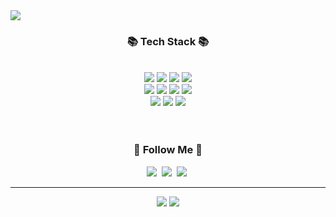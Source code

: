 <img src="https://capsule-render.vercel.app/api?type=waving&color=auto&height=200&section=header&text=ShinBoGeun&fontSize=90" />

<h3 align="center">📚 Tech Stack 📚</h3>
<br>
<div align=center> 
  <img src="https://img.shields.io/badge/java-007396?style=for-the-badge&logo=java&logoColor=white">
  <img src="https://img.shields.io/badge/python-3776AB?style=for-the-badge&logo=python&logoColor=white">
  <img src="https://img.shields.io/badge/spring-6DB33F?style=for-the-badge&logo=spring&logoColor=white">
  <img src="https://img.shields.io/badge/javascript-F7DF1E?style=for-the-badge&logo=javascript&logoColor=black"> 
  <br>
  <img src="https://img.shields.io/badge/html5-E34F26?style=for-the-badge&logo=html5&logoColor=white"> 
  <img src="https://img.shields.io/badge/css-1572B6?style=for-the-badge&logo=css3&logoColor=white"> 
  <img src="https://img.shields.io/badge/jquery-0769AD?style=for-the-badge&logo=jquery&logoColor=white">
  <img src="https://img.shields.io/badge/bootstrap-7952B3?style=for-the-badge&logo=bootstrap&logoColor=white">
  <br>
  <img src="https://img.shields.io/badge/oracle-F80000?style=for-the-badge&logo=oracle&logoColor=white"> 
  <img src="https://img.shields.io/badge/mysql-4479A1?style=for-the-badge&logo=mysql&logoColor=white"> 
  <img src="https://img.shields.io/badge/mariaDB-003545?style=for-the-badge&logo=mariaDB&logoColor=white"> 
  <br>
</div>
<br>
<br>
<h3 align="center">🌈 Follow Me 🌈</h3>
<p align="center">
  <a href="https://www.notion.so/149266ada62440a8adb7d8db2c998b6b"><img src="https://img.shields.io/badge/Notion-092E20?style=flat-square&logo=Notion&logoColor=white&link=https://www.notion.so/149266ada62440a8adb7d8db2c998b6b"/></a>&nbsp
  <a href="mailto:sbg03202@naver.com"><img src="https://img.shields.io/badge/NAVER-11B48A?style=flat-square&logo=Naver&logoColor=white&link=sbg03202@naver.com"/></a>&nbsp
  <a href="cocoding-study.tistory.com"><img src="https://img.shields.io/badge/Blog-092E20?style=flat-square&logo=Blog&logoColor=white&link=cocoding-study.tistory.com"/></a>&nbsp
</p>
<hr>
<div align=center>
  <img src="https://github-readme-stats.vercel.app/api/top-langs/?username=SHINBOGEUN&layout=compact&theme=radical">
  <img src="https://github-readme-stats.vercel.app/api?username=SHINBOGEUN&show_icons=true&theme=radical">
</div>
